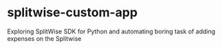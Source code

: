 # splitwise-custom-app
Exploring SplitWise SDK for Python and automating boring task of adding expenses on the Splitwise
